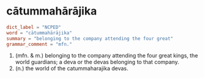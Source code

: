 # cātummahārājika

``` toml
dict_label = "NCPED"
word = "cātummahārājika"
summary = "belonging to the company attending the four great"
grammar_comment = "mfn."
```

1. (mfn. & m.) belonging to the company attending the four great kings, the world guardians; a deva or the devas belonging to that company.
2. (n.) the world of the catummaharajika devas.

